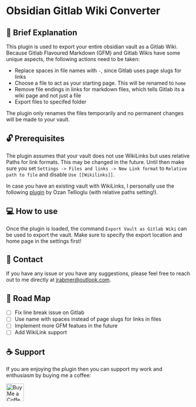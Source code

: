 # Obsidian Gitlab Wiki Converter

## 📖 Brief Explanation

This plugin is used to export your entire obsidian vault as a Gitlab Wiki. Because Gitlab Flavoured Markdown (GFM) and Gitlab Wikis have some unique aspects, the following actions need to be taken:

- Replace spaces in file names with `-`, since Gitlab uses page slugs for links
- Choose a file to act as your starting page. This will be renamed to `home`
- Remove file endings in links for markdown files, which tells Gitlab its a wiki page and not just a file
- Export files to specifed folder

The plugin only renames the files temporarily and no permanent changes will be made to your vault.

## 🔓 Prerequisites

The plugin assumes that your vault does not use WikiLinks but uses relative Paths for link formats. This may be changed in the future. Until then make sure you set `Settings -> Files and links -> New Link format` to `Relative path to file` and disable `Use [[Wikilinks]]`. 

In case you have an existing vault with WikiLinks, I personally use the following [plugin](https://github.com/ozntel/obsidian-link-converter) by Ozan Tellioglu (with relative paths setting!).

## 💻 How to use

Once the plugin is loaded, the command `Export Vault as Gitlab Wiki` can be used to export the vault. Make sure to specify the export location and home page in the settings first!

## 📩 Contact

If you have any issue or you have any suggestions, please feel free to reach out to me directly at <jrabmer@outlook.com>.

## 🌄 Road Map

- [ ] Fix line break issue on Gitlab
- [ ] Use name with spaces instead of page slugs for links in files
- [ ] Implement more GFM featues in the future
- [ ] Add WikiLink support

## ☕ Support

If you are enjoying the plugin then you can support my work and enthusiasm by buying me a coffee:

<a href='https://ko-fi.com/jrabmer' target='_blank'>
    <img height='48' style='border:0px;height:48px;' src='https://cdn.ko-fi.com/cdn/kofi1.png?v=2' border='0' alt='Buy Me a Coffee at ko-fi.com' />
</a>
